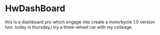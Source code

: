 # HwDashBoard
this is a dashboard pro  which engage into create a motorbycle 1.0 version hmi
.today is thursday,i try a three-wheel car with my colleage.
